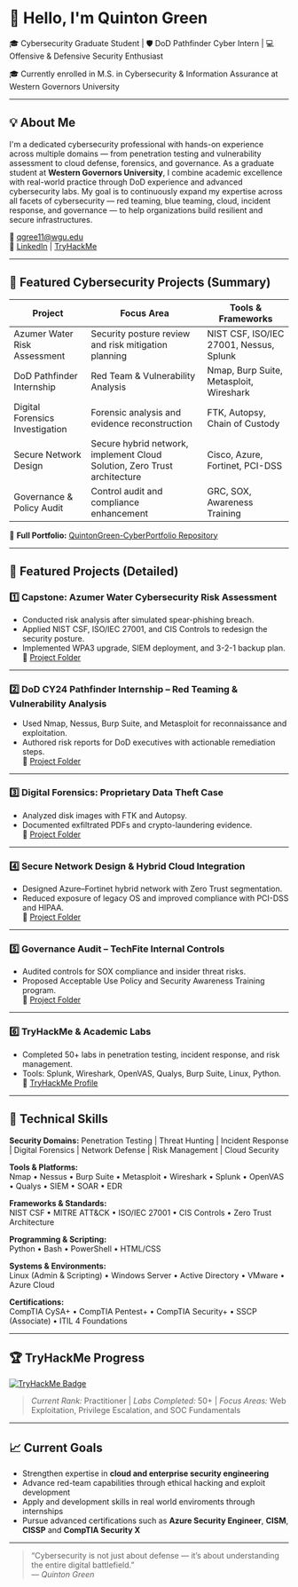 # 👋 Hello, I'm Quinton Green
🎓 Cybersecurity Graduate Student | 🛡️ DoD Pathfinder Cyber Intern | 💻 Offensive & Defensive Security Enthusiast

🎓 Currently enrolled in M.S. in Cybersecurity & Information Assurance at Western Governors University

---

## 💡 About Me
I'm a dedicated cybersecurity professional with hands-on experience across multiple domains — from penetration testing and vulnerability assessment to cloud defense, forensics, and governance.  As a graduate student at **Western Governors University**, I combine academic excellence with real-world practice through DoD experience and advanced cybersecurity labs.  My goal is to continuously expand my expertise across all facets of cybersecurity — red teaming, blue teaming, cloud, incident response, and governance — to help organizations build resilient and secure infrastructures.

📧 qgree11@wgu.edu  
🔗 [LinkedIn](https://www.linkedin.com/in/quinton-green-084553215/) | [TryHackMe](https://tryhackme.com/p/qgree11)

---

## 🚀 Featured Cybersecurity Projects (Summary)

| Project | Focus Area | Tools & Frameworks |
|----------|-------------|--------------------|
| Azumer Water Risk Assessment | Security posture review and risk mitigation planning | NIST CSF, ISO/IEC 27001, Nessus, Splunk |
| DoD Pathfinder Internship | Red Team & Vulnerability Analysis | Nmap, Burp Suite, Metasploit, Wireshark |
| Digital Forensics Investigation | Forensic analysis and evidence reconstruction | FTK, Autopsy, Chain of Custody |
| Secure Network Design | Secure hybrid network, implement Cloud Solution, Zero Trust architecture | Cisco, Azure, Fortinet, PCI-DSS |
| Governance & Policy Audit | Control audit and compliance enhancement | GRC, SOX, Awareness Training |

📂 **Full Portfolio:** [QuintonGreen-CyberPortfolio Repository](https://github.com/qgreen11/QuintonGreen-CyberPortfolio)

---

## 🧩 Featured Projects (Detailed)

### 1️⃣ Capstone: Azumer Water Cybersecurity Risk Assessment
- Conducted risk analysis after simulated spear-phishing breach.  
- Applied NIST CSF, ISO/IEC 27001, and CIS Controls to redesign the security posture.  
- Implemented WPA3 upgrade, SIEM deployment, and 3-2-1 backup plan.  
📄 [Project Folder](./01-Capstone-Azumer-Water-Risk-Assessment)

---

### 2️⃣ DoD CY24 Pathfinder Internship – Red Teaming & Vulnerability Analysis
- Used Nmap, Nessus, Burp Suite, and Metasploit for reconnaissance and exploitation.  
- Authored risk reports for DoD executives with actionable remediation steps.  
📄 [Project Folder](./02-DoD-Pathfinder-Internship)

---

### 3️⃣ Digital Forensics: Proprietary Data Theft Case
- Analyzed disk images with FTK and Autopsy.  
- Documented exfiltrated PDFs and crypto-laundering evidence.  
📄 [Project Folder](./03-Digital-Forensics-Investigation)

---

### 4️⃣ Secure Network Design & Hybrid Cloud Integration
- Designed Azure–Fortinet hybrid network with Zero Trust segmentation.  
- Reduced exposure of legacy OS and improved compliance with PCI-DSS and HIPAA.  
📄 [Project Folder](./04-Secure-Network-Design)

---

### 5️⃣ Governance Audit – TechFite Internal Controls
- Audited controls for SOX compliance and insider threat risks.  
- Proposed Acceptable Use Policy and Security Awareness Training program.  
📄 [Project Folder](./05-Governance-Audit-TechFite)

---

### 6️⃣ TryHackMe & Academic Labs
- Completed 50+ labs in penetration testing, incident response, and risk management.  
- Tools: Splunk, Wireshark, OpenVAS, Qualys, Burp Suite, Linux, Python.  
🔗 [TryHackMe Profile](https://tryhackme.com/p/qgree11)

---

## 🧰 Technical Skills

**Security Domains:** Penetration Testing | Threat Hunting | Incident Response | Digital Forensics | Network Defense | Risk Management | Cloud Security  

**Tools & Platforms:**  
Nmap • Nessus • Burp Suite • Metasploit • Wireshark • Splunk • OpenVAS • Qualys • SIEM • SOAR • EDR  

**Frameworks & Standards:**  
NIST CSF • MITRE ATT&CK • ISO/IEC 27001 • CIS Controls • Zero Trust Architecture 

**Programming & Scripting:**  
Python • Bash • PowerShell • HTML/CSS  

**Systems & Environments:**  
Linux (Admin & Scripting) • Windows Server • Active Directory • VMware • Azure Cloud  

**Certifications:**  
CompTIA CySA+ • CompTIA Pentest+ • CompTIA Security+ • SSCP (Associate) • ITIL 4 Foundations  

---

## 🏆 TryHackMe Progress

[![TryHackMe Badge](https://tryhackme-badges.s3.amazonaws.com/qgree11.png)](https://tryhackme.com/p/qgree11)

> *Current Rank:* Practitioner | *Labs Completed:* 50+ | *Focus Areas:* Web Exploitation, Privilege Escalation, and SOC Fundamentals  

---

## 📈 Current Goals
- Strengthen expertise in **cloud and enterprise security engineering**  
- Advance red-team capabilities through ethical hacking and exploit development
- Apply and development skills in real world enviroments through internships  
- Pursue advanced certifications such as **Azure Security Engineer**, **CISM**, **CISSP** and **CompTIA Security X**

---

> “Cybersecurity is not just about defense — it’s about understanding the entire digital battlefield.”  
> — *Quinton Green*
